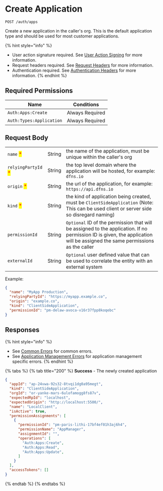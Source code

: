 # Create Application

`POST /auth/apps`

Create a new application in the caller's org.  This is the default application type and should be used for most customer applications.&#x20;

{% hint style="info" %}
* User action signature required. See [User Action Signing](../user-action-signing/) for more information.
* Request headers required. See [Request Headers](../../../advanced-topics/authentication/request-headers.md) for more information.
* Authentication required. See [Authentication Headers](../../../advanced-topics/authentication/request-headers.md#authentication-headers) for more information.
{% endhint %}

## Required Permissions

| Name                     | Conditions      |
| ------------------------ | --------------- |
| `Auth:Apps:Create`       | Always Required |
| `Auth:Types:Application` | Always Required |

## Request Body

|                                                     |        |                                                                                                                                                                             |
| --------------------------------------------------- | ------ | --------------------------------------------------------------------------------------------------------------------------------------------------------------------------- |
| `name` <mark style="color:red;">\*</mark>           | String | the name of the application, must be unique within the caller's org                                                                                                         |
| `relyingPartyId` <mark style="color:red;">\*</mark> | String | the top level domain where the application will be hosted, for example: `dfns.io`                                                                                           |
| `origin` <mark style="color:red;">\*</mark>         | String | the url of the application, for example: `https://api.dfns.io`                                                                                                              |
| `kind` <mark style="color:red;">\*</mark>           | String | the kind of application being created, must be `ClientSideApplication` (Note: This can be used client or server side so disregard naming)                                   |
| `permissionId`                                      | String | `Optional` ID of the permission that will be assigned to the application. If no permission ID is given, the application will be assigned the same permissions as the caller |
| `externalId`                                        | String | `Optional` user defined value that can be used to correlate the entity with an external system                                                                              |

Example:

```JSON
{
  "name": "MyApp Production",
  "relyingPartyId": "https://myapp.example.co",
  "origin": "example.co",
  "kind": "ClientSideApplication",
  "permissionId": "pm-delaw-avoca-v16r37fpp8koqebc"
}
```

## Responses

{% hint style="info" %}
* See [Common Errors](../../errors.md#common-errors) for common errors.
* See [Application Management Errors](../../errors.md#application-management-errors) for application management specific errors.
{% endhint %}

{% tabs %}
{% tab title="200" %}
**Success** - The newly created application

```json
{
  "appId": "ap-24vwa-92s32-8tvqi1dg0a95megt",
  "kind": "ClientSideApplication",
  "orgId": "or-yanke-mars-6ulofamogg8fs87v",
  "expectedRpId": "localhost",
  "expectedOrigin": "http://localhost:5500/",
  "name": "LocalClient",
  "isActive": true,
  "permissionAssignments": [
    {
      "permissionId": "pm-paris-lithi-17bf4ef01h3aj6h4",
      "permissionName": "AppManager",
      "assignmentId": "",
      "operations": [
        "Auth:Apps:Create",
        "Auth:Apps:Read",
        "Auth:Apps:Update",
      ]
    }
  ],
  "accessTokens": []
}
```
{% endtab %}
{% endtabs %}
